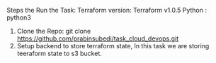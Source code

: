 Steps the Run the Task:
Terraform version: Terraform v1.0.5 
Python : python3
1. Clone the Repo:
git clone https://github.com/prabinsubedi/task_cloud_devops.git
2. Setup backend to store terraform state, In this task we are storing teeraform state to s3 bucket. 
